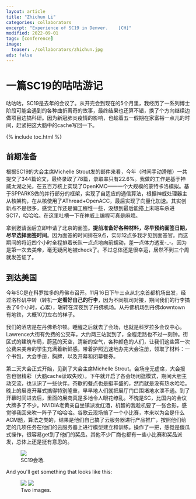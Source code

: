 ```yaml
---
layout: article
title: "Zhichun Li"
categories: collaborators
excerpt: "Experience of SC19 in Denver.    [CH]"
modified: 2022-09-01
tags: [conference]
image:
  teaser: ./collaborators/zhichun.jpg
ads: false
---
```


# 一篇SC19的咕咕游记

咕咕咕，SC19是去年的会议了。从开完会到现在的5个月里，我经历了一系列博士阶段可能会遇到的各种曲折离奇的故事，最终结果也还算不错，换了个方向继续边做项目边搞科研。因为新冠肺炎疫情的影响，也趁着五一假期在家富裕一点儿的时间，赶紧把这大脑中的cache写回一下。

{% include toc.html %}

## 前期准备
根据SC19的大会主席Michelle Strout发的邮件来看，今年（时间手动滑稽）一共提交了344篇论文，最终录取了78篇，录取率只有22.6%。我做的工作是基于神威太湖之光，在五百万核上实现了OpenKMC——一个大规模的蒙特卡洛模拟。基于SPPARKS做的并行部分的框架，实现了自适应的通信算法，根据神威处理器主从核架构，在从核使用了AThread+OpenACC，最后实现了向量化加速。其实创新点不是很多，感觉工作还是偏工程性一些，没想到最后能搭上末班车杀进SC17，哈哈哈。在这里吐槽一下在神威上编程可真是麻烦。

拿到邀请函后立即申请了北京的面签。**提前准备好各种材料，尽早预约面签日期，尽早选择面签时间**。因为面签的时间排在9点，实际12点多我才见到面签官。而这期间的将近四个小时全程排着长队一点点地向前蠕动，差一点体力透支-_-。因为是第一次去美帝，毫无疑问地被check了。不过总体还是很幸运，居然不到三个周就发签证了。


## 到达美国
今年SC是在科罗拉多的丹佛市召开。11月16日下午三点从北京首都机场出发，经过洛杉矶中转（转机**一定看好自己的行李**，因为不同航司对接，期间我们的行李搞丢了6个小时，心累），辗转在深夜到了丹佛机场。从丹佛机场到丹佛downtown有地铁，大概10刀左右的样子。

我们的酒店是在丹佛希尔顿。睡醒之后就去了会场，也就是科罗拉多会议中心。Lawrence大街有免费的公交车，大约两三站就到了，全程走路也不过一刻钟。街区式的建筑布局，蔚蓝的天空，清新的空气，各种颜色的人们，让我们这些第一次公费来美帝的学生充满着新鲜感。带着护照迅速地办完大会注册，领取了材料：一个书包，大会手册，胸牌，以及开幕和闭幕餐券。

第二天大会正式开始，见到了大会主席Michelle Strout。会场座无虚席，大会报告也很精彩（大脑cache读取失败）。下午就开启了各会场闲逛模式，期间大胆主动交流，也认识了一些伙伴。茶歇的餐点也是挺丰盛的，然而就是没有热水哈哈。晚上的展览开幕式搞得特别隆重，早早地人们就把展厅门口围堵地水泄不通。到了开幕时间进去后，里面的展商真是多地令人眼花缭乱。不愧是SC，比国内的会议大牌多了不少。NVIDIA老黄亲自坐镇派发红酒，机智的我趁机要了一张合影，感觉够我回来吹一阵子了哈哈哈。谷歌云现场搞了一个小比赛，本来以为会是什么ACM题，算法之类的，结果是他们自己搞了云服务器进行产品推广，按照他们给定的几项任务在他们的云服务器上进行模型建立和训练。操作了一把，感觉是傻瓜式操作，很容易get到了他们的奖品。其他不少厂商也都有一些小比赛和奖品派发，总体上还是挺有意思的。




<figure>
	<a href="https://www.likun.tech/images/blog/sc19/coloradocenter.jpg"><img src="https://www.likun.tech/images/blog/sc19/coloradocenter.jpg"></a>
	<figcaption>SC19会场.</figcaption>
</figure>


And you'll get something that looks like this:

<figure class="half">
	<a href="http://placehold.it/1200x600.gif"><img src="http://placehold.it/900x450.gif"></a>
	<a href="http://placehold.it/1200x600.gif"><img src="http://placehold.it/900x450.gif"></a>
	<figcaption>Two images.</figcaption>
</figure>

